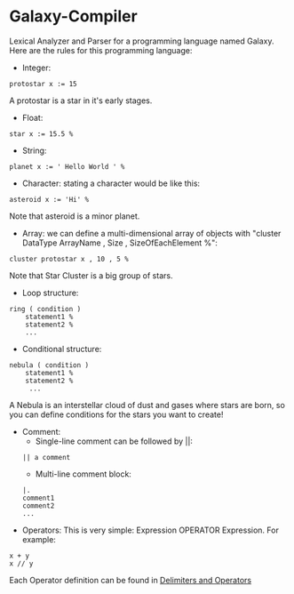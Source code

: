 
# Galaxy-Compiler
Lexical Analyzer and Parser for a programming language named Galaxy. 
Here are the rules for this programming language:
- Integer:
```
protostar x := 15 
```
A protostar is a star in it's early stages.
- Float:

```
star x := 15.5 %
```

- String:

```
planet x := ' Hello World ' %
```
- Character: stating a character would be like this:

```
asteroid x := 'Hi' %
```
Note that asteroid is a minor planet.
- Array: we can define a multi-dimensional array of objects with "cluster DataType ArrayName , Size , SizeOfEachElement %":

```
cluster protostar x , 10 , 5 %
```
Note that Star Cluster is a big group of stars. 
- Loop structure:

```
ring ( condition )
	statement1 %
	statement2 %
	...
```
- Conditional structure:

```
nebula ( condition )
	statement1 %
	statement2 %
     ...
```
A Nebula is an interstellar cloud of dust and gases where stars are born, so you can define conditions for the stars you want to create!

- Comment:
	- Single-line comment can be followed by ||:
	```
	|| a comment
	```
	- Multi-line comment block:
	```
	|.
	comment1
	comment2
	...
	```
- Operators: This is very simple: Expression OPERATOR Expression. For example:
```
x + y 
x // y
```
Each Operator definition can be found in [Delimiters and Operators](https://github.com/Pariasrz/Galaxy-Compiler/blob/main/Reserved%20Words%2C%20Delimiters%20and%20Operators.txt)
